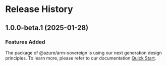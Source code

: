 # Release History
    
## 1.0.0-beta.1 (2025-01-28)

### Features Added

The package of @azure/arm-sovereign is using our next generation design principles. To learn more, please refer to our documentation [Quick Start](https://aka.ms/azsdk/js/mgmt/quickstart).
